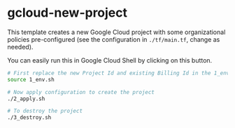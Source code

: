 # gcloud-new-project

This template creates a new Google Cloud project with some organizational policies pre-configured (see the configuration in `./tf/main.tf`, change as needed).

You can easily run this in Google Cloud Shell by clicking on this button.



```sh
# First replace the new Project Id and existing Billing Id in the 1_env.sh file, then source it.
source 1_env.sh

# Now apply configuration to create the project
./2_apply.sh

# To destroy the project
./3_destroy.sh

```
